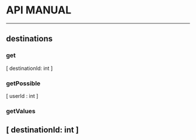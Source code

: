 # API MANUAL
---
## destinations

### get
[
    destinationId: int
]

### getPossible
[
    userId : int
]

### getValues
[
    destinationId: int
]
---